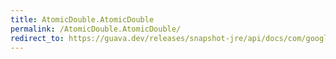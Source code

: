 ```yaml
---
title: AtomicDouble.AtomicDouble
permalink: /AtomicDouble.AtomicDouble/
redirect_to: https://guava.dev/releases/snapshot-jre/api/docs/com/google/common/util/concurrent/AtomicDouble.html#AtomicDouble--
---
```

